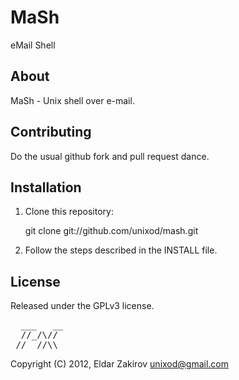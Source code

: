 MaSh
====

eMail Shell


## About

MaSh - Unix shell over e-mail.


## Contributing

Do the usual github fork and pull request dance.


## Installation

   1. Clone this repository:

        git clone git://github.com/unixod/mash.git

   2. Follow the steps described in the INSTALL file.


## License

Released under the GPLv3 license.


<pre>
  ___   __
  //_/\// 
_// _//\\
</pre>
Copyright (C) 2012, Eldar Zakirov <unixod@gmail.com>

